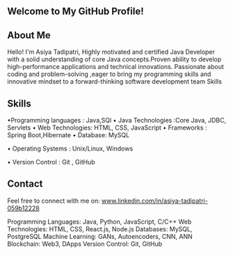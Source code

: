 ## Welcome to My GitHub Profile!
## About Me
Hello! I'm Asiya Tadipatri, Highly motivated and certified Java Developer with a solid understanding of core Java concepts.Proven ability to develop high-performance applications and technical innovations. Passionate about coding and problem-solving ,eager to bring my programming skills and innovative mindset to a forward-thinking software development team Skills 
## Skills
•Programming languages : Java,SQl
• Java Technologies :Core Java, JDBC, Servlets
• Web Technologies: HTML, CSS, JavaScript 
• Frameworks : Spring Boot,Hibernate 
• Database: MySQL

• Operating Systems : Unix/Linux, Windows

• Version Control : Git , GitHub

## Contact
Feel free to connect with me on:
www.linkedin.com/in/asiya-tadipatri-059b12228

Programming Languages: Java, Python, JavaScript, C/C++
Web Technologies: HTML, CSS, React.js, Node.js
Databases: MySQL, PostgreSQL
Machine Learning: GANs, Autoencoders, CNN, ANN
Blockchain: Web3, DApps
Version Control: Git, GitHub
